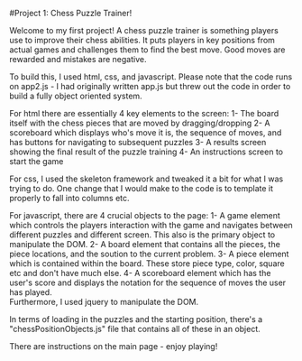 #Project 1: Chess Puzzle Trainer!

Welcome to my first project! A chess puzzle trainer is something players use to 
improve their chess abilities.  It puts players in key positions from actual games 
and challenges them to find the best move.  Good moves are rewarded and mistakes
are negative.  

To build this, I used html, css, and javascript.  Please note that the code
runs on app2.js - I had originally written app.js but threw out the code in 
order to build a fully object oriented system.

For html there are essentially 4 key elements to the screen: 
1- The board itself with the chess pieces that are moved by dragging/dropping
2- A scoreboard which displays who's move it is, the sequence of moves,
   and has buttons for navigating to subsequent puzzles
3- A results screen showing the final result of the puzzle training
4- An instructions screen to start the game

For css, I used the skeleton framework and tweaked it a bit for what I was
trying to do.  One change that I would make to the code is to template
it properly to fall into columns etc. 

For javascript, there are 4 crucial objects to the page: 
1- A game element which controls the players interaction with the game and 
   navigates between different puzzles and different screen.  This also is the 
   primary object to manipulate the DOM. 
2- A board element that contains all the pieces, the piece locations, and the 
   soution to the current problem.
3- A piece element which is contained within the board.  These store piece type,
   color, square etc and don't have much else. 
4- A scoreboard element which has the user's score and displays the notation for 
   the sequence of moves the user has played.  
Furthermore, I used jquery to manipulate the DOM. 

In terms of loading in the puzzles and the starting position, there's a 
"chessPositionObjects.js" file that contains all of these in an object. 

There are instructions on the main page - enjoy playing!